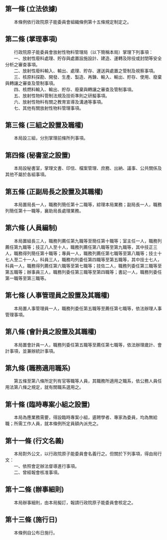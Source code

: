 第一條 (立法依據)
-----------------
　　本條例依行政院原子能委員會組織條例第十五條規定制定之。  


第二條 (掌理事項)
-----------------
　　行政院原子能委員會放射性物料管理局（以下簡稱本局）掌理下列事項：  
　　一、放射性廢料處理、貯存與處置設施設計、建造、運轉及除役或封閉等安全分析之審查事項。  
　　二、放射性廢料輸入、輸出、處理、貯存、運送與處置之管制及視察事項。  
　　三、核原料探勘、開發、生產、製造、再鍊、輸入、輸出、貯存、使用、廢棄與轉讓之審查及管制事項。  
　　四、核燃料輸入、輸出、貯存、廢棄與轉讓之審查及管制事項。  
　　五、放射性物料管制法規及技術準則之研擬事項。  
　　六、放射性物料有關之教育宣導及溝通等事項。  
　　七、其他有關放射性物料管理事項。  


第三條 (三組之設置及職權)
-------------------------
　　本局設三組，分別掌理前條所列事項。  


第四條 (秘書室之設置)
---------------------
　　本局設秘書室，掌理文書、印信、檔案管理、庶務、出納、議事、公共關係及其他不屬於各組事項。  


第五條 (正副局長之設置及其職權)
-------------------------------
　　本局置局長一人，職務列簡任第十二職等，綜理本局業務；副局長一人，職務列簡任第十一職等，襄助局長處理業務。  


第六條 (人員編制)
-----------------
　　本局置組長三人，職務列薦任第九職等至簡任第十職等；室主任一人，職務列薦任第九職等；技正八人至十人，職務列薦任第八職等至第九職等，其中技正三人，職務得列簡任第十職等；專員一人，職務列薦任第七職等至第八職等；技士十七人至二十一人，科員三人，職務均列委任第四職等至第五職等，其中技士七人，科員一人，職務得列薦任第六職等至第七職等；技佐二人，職務列委任第三職等至第五職等；辦事員三人，職務列委任第三職等至第四職等；書記一人，職務列委任第一職等至第三職等。  


第七條 (人事管理員之設置及其職權)
---------------------------------
　　本局置人事管理員一人，職務列委任第五職等至薦任第七職等，依法辦理人事管理事項。  


第八條 (會計員之設置及其職權)
-----------------------------
　　本局置會計員一人，職務列委任第五職等至薦任第七職等，依法辦理歲計、會計事項，並兼辦統計事項。  


第九條 (職務適用職系)
---------------------
　　第五條至第八條所定列有官等職等人員，其職務所適用之職系，依公務人員任用法第八條之規定，就有關職系選用之。  


第十條 (臨時專案小組之設置)
---------------------------
　　本局為應業務需要，得設臨時專案小組，遴聘學者、專家為委員，均為無給職；所需工作人員，就本條例所定員額內派充之。  


第十一條 (行文名義)
-------------------
　　本局對外公文，以行政院原子能委員會名義行之。但關於下列事項，得由局行文：  
　　一、依照會定辦法督導進行事項。  
　　二、曾經報會核准事項。  


第十二條 (辦事細則)
-------------------
　　本局辦事細則，由本局擬訂，報請行政院原子能委員會核定之。  


第十三條 (施行日)
-----------------
　　本條例自公布日施行。